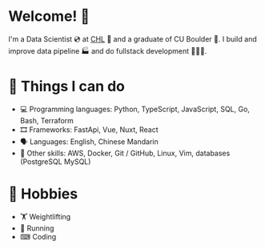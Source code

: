 # Welcome! 👋

I'm a Data Scientist 💿 at [CHL](https://www.erdc.usace.army.mil/Locations/CHL/) 🌊 and a graduate of CU Boulder 🦬. I build and improve data pipeline 🏭 and do fullstack development 👨🏼‍💻.

# 🔨 Things I can do

- 💻 Programming languages: Python, TypeScript, JavaScript, SQL, Go, Bash, Terraform
- 🎞 Frameworks: FastApi, Vue, Nuxt, React
- 🗣 Languages: English, Chinese Mandarin
- 🤹 Other skills: AWS, Docker, Git / GitHub, Linux, Vim, databases (PostgreSQL MySQL)

# 🧮 Hobbies

- 🏋️ Weightlifting
- 🏃 Running
- ⌨ Coding
